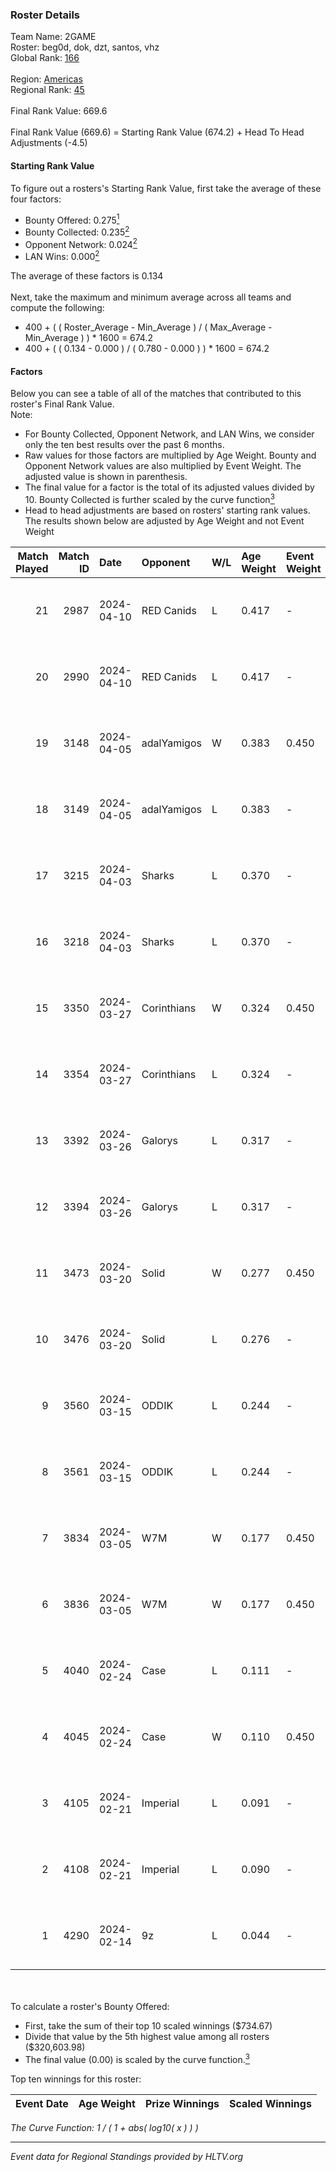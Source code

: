 ### Roster Details<br />
Team Name: 2GAME<br />
Roster: beg0d, dok, dzt, santos, vhz<br />
Global Rank: [166](../standings_global.md)<br />
<br />
Region: [Americas]( ../standings_americas.md)<br />
Regional Rank: [45]( ../standings_americas.md)<br />
<br />
Final Rank Value:  669.6<br />
<br />
Final Rank Value (669.6) = Starting Rank Value (674.2) + Head To Head Adjustments (-4.5)<br />

#### Starting Rank Value<br />
To figure out a rosters's Starting Rank Value, first take the average of these four factors:<br />
- Bounty Offered: 0.275[<sup>1</sup>](#table2)
- Bounty Collected: 0.235[<sup>2</sup>](#table1)
- Opponent Network: 0.024[<sup>2</sup>](#table1)
- LAN Wins: 0.000[<sup>2</sup>](#table1)

The average of these factors is 0.134<br />
<br />
Next, take the maximum and minimum average across all teams and compute the following:<br />
- 400 + ( ( Roster_Average - Min_Average ) / ( Max_Average - Min_Average ) ) * 1600 = 674.2
- 400 + ( ( 0.134 - 0.000 ) / ( 0.780 - 0.000 ) ) * 1600 = 674.2


#### Factors<br />
Below you can see a table of all of the matches that contributed to this roster's Final Rank Value.<br />
Note:<br />

- For Bounty Collected, Opponent Network, and LAN Wins, we consider only the ten best results over the past 6 months.
- Raw values for those factors are multiplied by Age Weight. Bounty and Opponent Network values are also multiplied by Event Weight. The adjusted value is shown in parenthesis.
- The final value for a factor is the total of its adjusted values divided by 10. Bounty Collected is further scaled by the curve function[<sup>3</sup>](#curveFunction)
- Head to head adjustments are based on rosters' starting rank values. The results shown below are adjusted by Age Weight and not Event Weight
<span id="table1"></span><br />


| Match Played | Match ID | Date       | Opponent    | W/L | Age Weight | Event Weight | Bounty Collected | Opponent Network | LAN Wins  | H2H Adj. | Roster                       |
| -: | -: | :- | :- | :- | :- | :- | :- | :- | :- | -: | :- |
|           21 |     2987 | 2024-04-10 | RED Canids  | L   | 0.417      | -            | -                | -                | -         |    -1.14 | beg0d, dok, dzt, santos, vhz |
|           20 |     2990 | 2024-04-10 | RED Canids  | L   | 0.417      | -            | -                | -                | -         |    -1.16 | beg0d, dok, dzt, santos, vhz |
|           19 |     3148 | 2024-04-05 | adalYamigos | W   | 0.383      | 0.450        | 0.000 (0.000)    | 0.061 (0.011)    | 0 (0.000) |     5.21 | beg0d, dok, dzt, santos, vhz |
|           18 |     3149 | 2024-04-05 | adalYamigos | L   | 0.383      | -            | -                | -                | -         |    -7.01 | beg0d, dok, dzt, santos, vhz |
|           17 |     3215 | 2024-04-03 | Sharks      | L   | 0.370      | -            | -                | -                | -         |    -1.82 | beg0d, dok, dzt, santos, vhz |
|           16 |     3218 | 2024-04-03 | Sharks      | L   | 0.370      | -            | -                | -                | -         |    -1.85 | beg0d, dok, dzt, santos, vhz |
|           15 |     3350 | 2024-03-27 | Corinthians | W   | 0.324      | 0.450        | 0.000 (0.000)    | 0.046 (0.007)    | 0 (0.000) |     2.93 | beg0d, dok, dzt, santos, vhz |
|           14 |     3354 | 2024-03-27 | Corinthians | L   | 0.324      | -            | -                | -                | -         |    -7.40 | beg0d, dok, dzt, santos, vhz |
|           13 |     3392 | 2024-03-26 | Galorys     | L   | 0.317      | -            | -                | -                | -         |    -2.32 | beg0d, dok, dzt, santos, vhz |
|           12 |     3394 | 2024-03-26 | Galorys     | L   | 0.317      | -            | -                | -                | -         |    -2.36 | beg0d, dok, dzt, santos, vhz |
|           11 |     3473 | 2024-03-20 | Solid       | W   | 0.277      | 0.450        | 0.024 (0.003)    | 0.825 (0.103)    | 0 (0.000) |     6.76 | beg0d, dok, dzt, santos, vhz |
|           10 |     3476 | 2024-03-20 | Solid       | L   | 0.276      | -            | -                | -                | -         |    -1.97 | beg0d, dok, dzt, santos, vhz |
|            9 |     3560 | 2024-03-15 | ODDIK       | L   | 0.244      | -            | -                | -                | -         |    -1.15 | beg0d, dok, dzt, santos, vhz |
|            8 |     3561 | 2024-03-15 | ODDIK       | L   | 0.244      | -            | -                | -                | -         |    -1.17 | beg0d, dok, dzt, santos, vhz |
|            7 |     3834 | 2024-03-05 | W7M         | W   | 0.177      | 0.450        | 0.007 (0.001)    | 0.531 (0.042)    | 0 (0.000) |     3.96 | beg0d, dok, dzt, santos, vhz |
|            6 |     3836 | 2024-03-05 | W7M         | W   | 0.177      | 0.450        | 0.007 (0.001)    | 0.531 (0.042)    | 0 (0.000) |     4.00 | beg0d, dok, dzt, santos, vhz |
|            5 |     4040 | 2024-02-24 | Case        | L   | 0.111      | -            | -                | -                | -         |    -0.66 | beg0d, dok, dzt, santos, vhz |
|            4 |     4045 | 2024-02-24 | Case        | W   | 0.110      | 0.450        | 0.029 (0.001)    | 0.795 (0.039)    | 0 (0.000) |     2.83 | beg0d, dok, dzt, santos, vhz |
|            3 |     4105 | 2024-02-21 | Imperial    | L   | 0.091      | -            | -                | -                | -         |    -0.10 | beg0d, dok, dzt, santos, vhz |
|            2 |     4108 | 2024-02-21 | Imperial    | L   | 0.090      | -            | -                | -                | -         |    -0.10 | beg0d, dok, dzt, santos, vhz |
|            1 |     4290 | 2024-02-14 | 9z          | L   | 0.044      | -            | -                | -                | -         |    -0.01 | beg0d, dok, dzt, santos, vhz |

<br />
<span id="table2"></span><br />
To calculate a roster's Bounty Offered:<br />

- First, take the sum of their top 10 scaled winnings ($734.67)
- Divide that value by the 5th highest value among all rosters ($320,603.98)
- The final value (0.00) is scaled by the curve function.[<sup>3</sup>](#curveFunction)

Top ten winnings for this roster:<br />

| Event Date | Age Weight | Prize Winnings | Scaled Winnings |
| :- | -: | :- | :- |


<span id="curveFunction"></span>_The Curve Function: 1 / ( 1 + abs( log10( x ) ) )_<br />

---
_Event data for Regional Standings provided by HLTV.org_<br />
